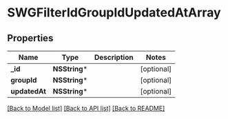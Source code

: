 # SWGFilterIdGroupIdUpdatedAtArray

## Properties
Name | Type | Description | Notes
------------ | ------------- | ------------- | -------------
**_id** | **NSString*** |  | [optional] 
**groupId** | **NSString*** |  | [optional] 
**updatedAt** | **NSString*** |  | [optional] 

[[Back to Model list]](../README.md#documentation-for-models) [[Back to API list]](../README.md#documentation-for-api-endpoints) [[Back to README]](../README.md)


